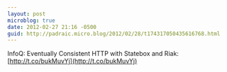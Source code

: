 ```yaml
---
layout: post
microblog: true
date: 2012-02-27 21:16 -0500
guid: http://padraic.micro.blog/2012/02/28/t174317050435616768.html
---
```

InfoQ: Eventually Consistent HTTP with Statebox and Riak: [http://t.co/bukMuvYj](http://t.co/bukMuvYj)
